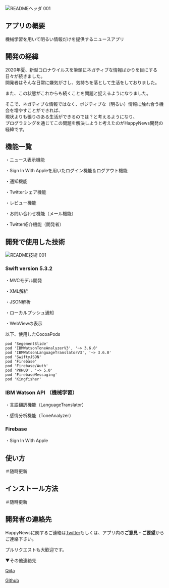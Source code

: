 ![READMEヘッダ 001](https://user-images.githubusercontent.com/61372276/104112023-e9bbd680-532c-11eb-82d6-5f48a28df9e9.jpeg)

## アプリの概要
機械学習を用いて明るい情報だけを提供するニュースアプリ

## 開発の経緯
2020年夏、新型コロナウイルスを筆頭にネガティブな情報ばかりを目にする日々が続きました。  
開発者はそんな日常に嫌気がさし、気持ちを落として生活をしておりました。

また、この状態がこれからも続くことを問題と捉えるようになりました。

そこで、ネガティブな情報ではなく、ポジティブな（明るい）情報に触れ合う機会を増やすことができれば、  
現状よりも張りのある生活ができるのでは？と考えるようになり、  
プログラミングを通じてこの問題を解決しようと考えたのがHappyNews開発の経緯です。

## 機能一覧
・ニュース表示機能

・Sign In With Appleを用いたログイン機能＆ログアウト機能

・通知機能

・Twitterシェア機能

・レビュー機能

・お問い合わせ機能（メール機能）

・Twitter紹介機能（開発者）

## 開発で使用した技術
![README技術 001](https://user-images.githubusercontent.com/61372276/104113183-702ae500-533a-11eb-884c-8d3d1a6848ec.jpeg)
### Swift version 5.3.2
・MVCモデル開発

・XML解析

・JSON解析

・ローカルプッシュ通知

・WebViewの表示

以下、使用したCocoaPods
```
pod 'SegementSlide'
pod 'IBMWatsonToneAnalyzerV3', '~> 3.6.0'
pod 'IBMWatsonLanguageTranslatorV3', '~> 3.6.0'
pod 'SwiftyJSON'
pod 'Firebase'
pod 'Firebase/Auth'
pod 'PKHUD', '~> 5.0'
pod 'FirebaseMessaging'
pod 'Kingfisher'
```
###  IBM Watson API （機械学習）
・言語翻訳機能（LanguageTranslator）

・感情分析機能（ToneAnalyzer）

### Firebase
・Sign In With Apple

## 使い方
＃随時更新

## インストール方法
＃随時更新

## 開発者の連絡先
HappyNewsに関するご連絡は[Twitter](https://twitter.com/ken_sasaki2)もしくは、アプリ内の**ご意見・ご要望**からご連絡下さい。

プルリクエストも大歓迎です。

▼その他連絡先

[Qiita](https://qiita.com/nkekisasa222)

[Github](https://github.com/ken-sasaki-222)

